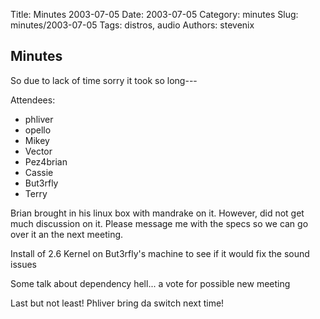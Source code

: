 Title: Minutes 2003-07-05
Date: 2003-07-05
Category: minutes 
Slug: minutes/2003-07-05
Tags: distros, audio 
Authors: stevenix

Minutes
-------

So due to lack of time sorry it took so long---

Attendees:

* phliver
* opello
* Mikey
* Vector
* Pez4brian
* Cassie
* But3rfly
* Terry

<!-- PELICAN_BEGIN_SUMMARY -->
Brian brought in his linux box with mandrake on it. However, did not get
much discussion on it. Please message me with the specs so we can go
over it an the next meeting.

Install of 2.6 Kernel on But3rfly's machine to see if it would fix the
sound issues

Some talk about dependency hell... a vote for possible new meeting
<!-- PELICAN_END_SUMMARY -->

Last but not least! Phliver bring da switch next time!

